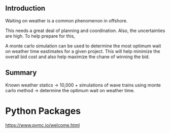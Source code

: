 ## Introduction

Waiting on weather is a common phenomenon in offshore.

This needs a great deal of planning and coordination. Also, the uncertainties are high. To help prepare for this,

A monte carlo simulation can be used to determine the most optimum wait on weather time eastimates for a given project. This will help minimize the overall bid cost and also help maximize the chane of winning the bid.

## Summary

Known weather statics -> 10,000 + simulations of wave trains using monte carlo method -> determine the optimum wait on weather time.

# Python Packages

https://www.pymc.io/welcome.html

